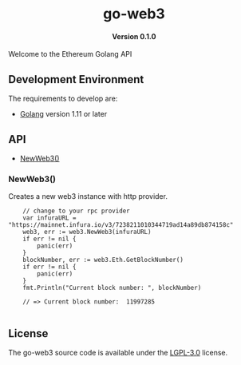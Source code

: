 <h1 align="center">go-web3</h1>
<h4 align="center">Version 0.1.0</h4>

Welcome to the Ethereum Golang API

## Development Environment
The requirements to develop are:

- [Golang](https://golang.org/doc/install) version 1.11 or later



## API

- [NewWeb3()](#NewWeb3)

### NewWeb3()

Creates a new web3 instance with http provider.

```golang
    // change to your rpc provider
	var infuraURL = "https://mainnet.infura.io/v3/7238211010344719ad14a89db874158c"
	web3, err := web3.NewWeb3(infuraURL)
	if err != nil {
		panic(err)
	}
	blockNumber, err := web3.Eth.GetBlockNumber()
	if err != nil {
		panic(err)
	}
	fmt.Println("Current block number: ", blockNumber)

    // => Current block number:  11997285
  
```


## License

The go-web3 source code is available under the [LGPL-3.0](LICENSE) license.